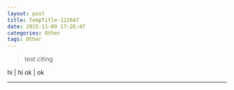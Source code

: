 ```yaml
---
layout: post
title: TempTitle-122647
date: 2015-11-09 17:26:47
categories: Other
tags: Other
---
```


> test citing

hi | hi
ok | ok

------
